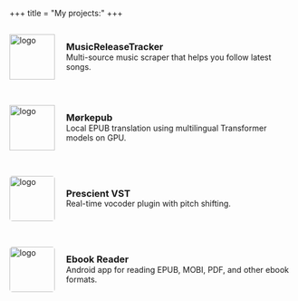 +++
title = "My projects:"
+++

<div class="project-links-container" style="display: flex; flex-direction: column; gap: 15px;">

  <a href="https://github.com/BLCK-B/MusicReleaseTracker" target="_blank" style="display: flex; align-items: center; text-decoration: none; height: 110px;">
    <img src="/MRTlogo.svg" height="80" width="80" alt="logo" style="margin-right: 20px;">
    <div style="line-height: 1.2; padding: 0; margin: 0;">
      <h3 style="margin: 0; padding: 0;">MusicReleaseTracker</h3>
      <p style="margin: 0; padding: 0;">Multi-source music scraper that helps you follow latest songs.</p>
    </div>
  </a>

  <a href="https://github.com/BLCK-B/Moerkepub" target="_blank" style="display: flex; align-items: center; text-decoration: none; height: 110px;">
    <img src="/Moerkelogo.svg" height="80" width="80" alt="logo" style="margin-right: 20px;">
    <div style="line-height: 1.2;">
      <h3 style="margin: 0; padding: 0;">Mørkepub</h3>
      <p style="margin: 0px; padding: 0;">Local EPUB translation using multilingual Transformer models on GPU.</p>
    </div>
  </a>

  <a href="https://github.com/BLCK-B/Prescient-VST" target="_blank" style="display: flex; align-items: center; text-decoration: none; height: 110px;">
    <img src="/prescientlogo.png" height="80" width="80" style="border-radius: 5px; margin-right: 20px;" alt="logo">
    <div style="line-height: 1.2;">
      <h3 style="margin: 0; padding: 0;">Prescient VST</h3>
      <p style="margin: 0px; padding: 0;">Real-time vocoder plugin with pitch shifting.</p>
    </div>
  </a>

  <a href="https://github.com/BLCK-B/EbookReader" target="_blank" style="display: flex; align-items: center; text-decoration: none; height: 110px;">
    <img src="/LogoReader.svg" height="80" width="80" style="border-radius: 5px; margin-right: 20px;" alt="logo">
    <div style="line-height: 1.2;">
      <h3 style="margin: 0; padding: 0;">Ebook Reader</h3>
      <p style="margin: 0px; padding: 0;">Android app for reading EPUB, MOBI, PDF, and other ebook formats.</p>
    </div>
  </a>
</div>
